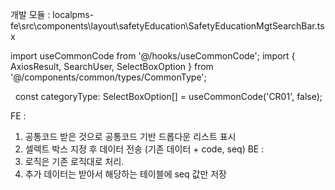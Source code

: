 개발 모듈
: localpms-fe\src\components\layout\safetyEducation\SafetyEducationMgtSearchBar.tsx


import useCommonCode from '@/hooks/useCommonCode';
import { AxiosResult, SearchUser, SelectBoxOption } from '@/components/common/types/CommonType';

  const categoryType: SelectBoxOption[] = useCommonCode('CR01', false);



FE : 
1. 공통코드 받은 것으로 공통코드 기반 드롭다운 리스트 표시
2. 셀렉트 박스 지정 후 데이터 전송 (기존 데이터 + code, seq)
BE : 
1. 로직은 기존 로직대로 처리. 
2. 추가 데이터는 받아서 해당하는 테이블에 seq 값만 저장


